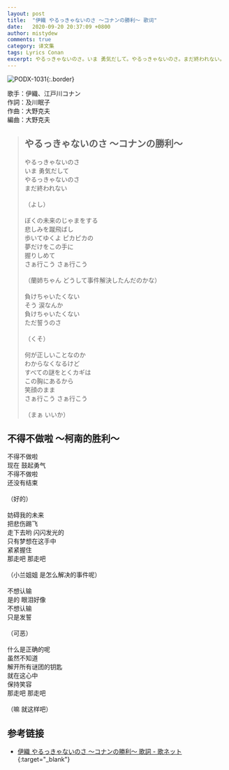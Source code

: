 ```yaml
---
layout: post
title:  "伊織 やるっきゃないのさ 〜コナンの勝利〜 歌词"
date:   2020-09-20 20:37:09 +0800
author: mistydew
comments: true
category: 译文集
tags: Lyrics Conan
excerpt: やるっきゃないのさ。いま 勇気だして。やるっきゃないのさ。まだ終われない。
---
```

![PODX-1031](https://www.generasia.com/w/images/6/6f/IORI_BGI_S.jpg){:.border}

歌手：伊織、江戸川コナン<br>
作詞：及川眠子<br>
作曲：大野克夫<br>
編曲：大野克夫

<blockquote class="lyric-original">
  <h2>やるっきゃないのさ 〜コナンの勝利〜</h2>
  <p>
    やるっきゃないのさ<br>
    いま 勇気だして<br>
    やるっきゃないのさ<br>
    まだ終われない<br>
    <br>
    （よし）<br>
    <br>
    ぼくの未来のじゃまをする<br>
    悲しみを蹴飛ばし<br>
    歩いてゆくよ ピカピカの<br>
    夢だけをこの手に<br>
    握りしめて<br>
    さぁ行こう さぁ行こう<br>
    <br>
    （蘭姉ちゃん どうして事件解決したんだのかな）<br>
    <br>
    負けちゃいたくない<br>
    そう 涙なんか<br>
    負けちゃいたくない<br>
    ただ誓うのさ<br>
    <br>
    （くそ）<br>
    <br>
    何が正しいことなのか<br>
    わからなくなるけど<br>
    すべての謎をとくカギは<br>
    この胸にあるから<br>
    笑顔のまま<br>
    さぁ行こう さぁ行こう<br>
    <br>
    （まぁ いいか）
  </p>
</blockquote>

<div class="lyric-translation">
  <h2>不得不做啦 ～柯南的胜利～</h2>
  <p>
    不得不做啦<br>
    现在 鼓起勇气<br>
    不得不做啦<br>
    还没有结束<br>
    <br>
    （好的）<br>
    <br>
    妨碍我的未来<br>
    把悲伤踢飞<br>
    走下去哟 闪闪发光的<br>
    只有梦想在这手中<br>
    紧紧握住<br>
    那走吧 那走吧<br>
    <br>
    （小兰姐姐 是怎么解决的事件呢）<br>
    <br>
    不想认输<br>
    是的 眼泪好像<br>
    不想认输<br>
    只是发誓<br>
    <br>
    （可恶）<br>
    <br>
    什么是正确的呢<br>
    虽然不知道<br>
    解开所有谜团的钥匙<br>
    就在这心中<br>
    保持笑容<br>
    那走吧 那走吧<br>
    <br>
    （嘛 就这样吧）
  </p>
</div>

## 参考链接

* [伊織 やるっきゃないのさ 〜コナンの勝利〜 歌詞 - 歌ネット](https://www.uta-net.com/song/57573/){:target="_blank"}
